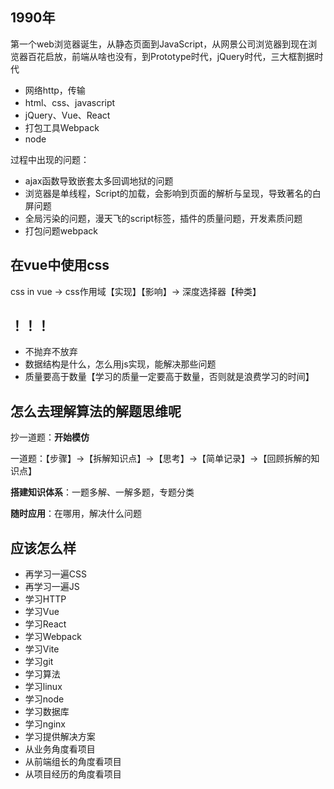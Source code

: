 ## 1990年

第一个web浏览器诞生，从静态页面到JavaScript，从网景公司浏览器到现在浏览器百花启放，前端从啥也没有，到Prototype时代，jQuery时代，三大框割据时代

- 网络http，传输
- html、css、javascript
- jQuery、Vue、React
- 打包工具Webpack
- node

过程中出现的问题：

- ajax函数导致嵌套太多回调地狱的问题
- 浏览器是单线程，Script的加载，会影响到页面的解析与呈现，导致著名的白屏问题
- 全局污染的问题，漫天飞的script标签，插件的质量问题，开发素质问题
- 打包问题webpack

## 在vue中使用css

css in vue -> css作用域【实现】【影响】-> 深度选择器【种类】 

## ！！！

- 不抛弃不放弃
- 数据结构是什么，怎么用js实现，能解决那些问题
- 质量要高于数量【学习的质量一定要高于数量，否则就是浪费学习的时间】

## 怎么去理解算法的解题思维呢

抄一道题：**开始模仿**

一道题：【步骤】->【拆解知识点】->【思考】->【简单记录】->【回顾拆解的知识点】

**搭建知识体系**：一题多解、一解多题，专题分类

**随时应用**：在哪用，解决什么问题

## 应该怎么样

- 再学习一遍CSS
- 再学习一遍JS
- 学习HTTP
- 学习Vue
- 学习React
- 学习Webpack
- 学习Vite
- 学习git
- 学习算法
- 学习linux
- 学习node
- 学习数据库
- 学习nginx
- 学习提供解决方案
- 从业务角度看项目
- 从前端组长的角度看项目
- 从项目经历的角度看项目